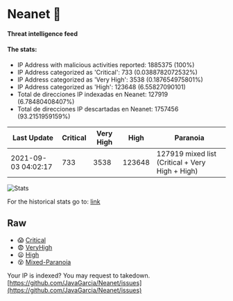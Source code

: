 # Neanet :hocho:
#### Threat intelligence feed
#### The stats:

- IP Address with malicious activities reported: 1885375 (100%)
- IP Address categorized as 'Critical':  733 (0.0388782072532%)
- IP Address categorized as 'Very High':  3538 (0.187654975801%)
- IP Address categorized as 'High':  123648 (6.55827090101)
- Total de direcciones IP indexadas en Neanet:  127919 (6.78480408407%)
- Total de direcciones IP descartadas en Neanet:  1757456 (93.2151959159%)

| Last Update | Critical | Very High | High | Paranoia |
| --- | --- | --- | --- | --- |
| 2021-09-03 04:02:17 | 733 | 3538 | 123648 | 127919 mixed list (Critical + Very High + High)|

![Stats](https://docs.google.com/spreadsheets/d/e/2PACX-1vSnaNMIXVabIpDJjufMlzH7poXnshF3mgd8Is1g9ytUEzVsP5my4Trn8f-xkoLLQ38xpL3HtmUexLo6/pubchart?oid=501124687&format=image)

For the historical stats go to: [link](/stats.csv)
## Raw
- :scream: [Critical](https://raw.githubusercontent.com/JavaGarcia/Neanet/master/blacklists/neanet_critical.txt)
- :fearful: [VeryHigh](https://raw.githubusercontent.com/JavaGarcia/Neanet/master/blacklists/neanet_veryHigh.txtt)
- :frowning: [High](https://raw.githubusercontent.com/JavaGarcia/Neanet/master/blacklists/neanet_high.txt)
- :dizzy_face: [Mixed-Paranoia](https://raw.githubusercontent.com/JavaGarcia/Neanet/master/blacklists/neanet_all.txt)


Your IP is indexed? You may request to takedown. [https://github.com/JavaGarcia/Neanet/issues](https://github.com/JavaGarcia/Neanet/issues)


















































































































































































































































































































































































































































































































































































































































































































































































































































































































































































































































































































































































































































































































































































































































































































































































































































































































































































































































































































































































































































































































































































































































































































































































































































































































































































































































































































































































































































































































































































































































































































































































































































































































































































































































































































































































































































































































































































































































































































































































































































































































































































































































































































































































































































































































































































































































































































































































































































































































































































































































































































































































































































































































































































































































































































































































































































































































































































































































































































































































































































































































































































































































































































































































































































































































































































































































































































































































































































































































































































































































































































































































































































































































































































































































































































































































































































































































































































































































































































































































































































































































































































































































































































































































































































































































































































































































































